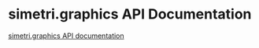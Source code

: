 # simetri.graphics API Documentation
[simetri.graphics API documentation](https://github.com/mekanimo/simetri/tree/master/docs/build/html/index.html)
